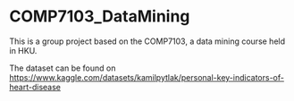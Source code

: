 # COMP7103_DataMining
This is a group project based on the COMP7103, a data mining course held in HKU.

The dataset can be found on https://www.kaggle.com/datasets/kamilpytlak/personal-key-indicators-of-heart-disease

